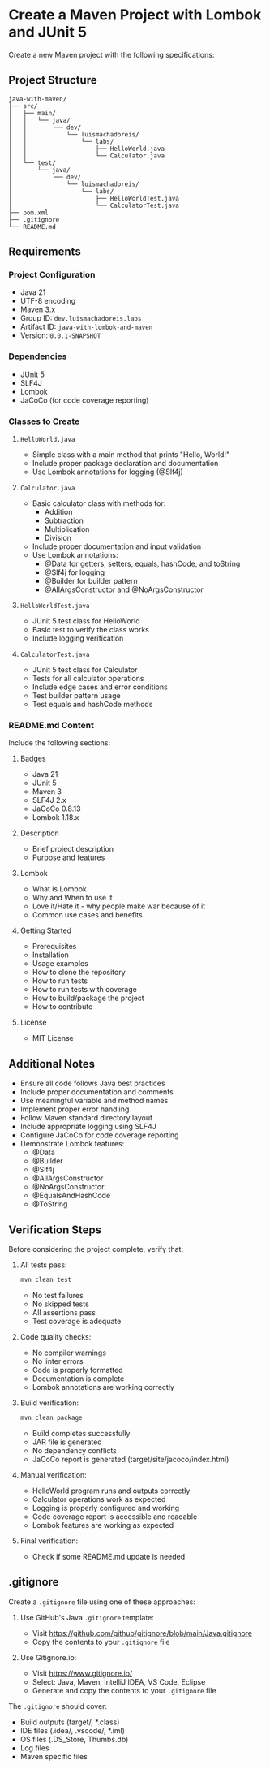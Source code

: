 # Create a Maven Project with Lombok and JUnit 5

Create a new Maven project with the following specifications:

## Project Structure
```
java-with-maven/
├── src/
│   ├── main/
│   │   └── java/
│   │       └── dev/
│   │           └── luismachadoreis/
│   │               └── labs/
│   │                   ├── HelloWorld.java
│   │                   └── Calculator.java
│   └── test/
│       └── java/
│           └── dev/
│               └── luismachadoreis/
│                   └── labs/
│                       ├── HelloWorldTest.java
│                       └── CalculatorTest.java
├── pom.xml
├── .gitignore
└── README.md
```

## Requirements

### Project Configuration
- Java 21
- UTF-8 encoding
- Maven 3.x
- Group ID: `dev.luismachadoreis.labs`
- Artifact ID: `java-with-lombok-and-maven`
- Version: `0.0.1-SNAPSHOT`

### Dependencies
- JUnit 5
- SLF4J
- Lombok
- JaCoCo (for code coverage reporting)

### Classes to Create

1. `HelloWorld.java`
   - Simple class with a main method that prints "Hello, World!"
   - Include proper package declaration and documentation
   - Use Lombok annotations for logging (@Slf4j)

2. `Calculator.java`
   - Basic calculator class with methods for:
     - Addition
     - Subtraction
     - Multiplication
     - Division
   - Include proper documentation and input validation
   - Use Lombok annotations:
     - @Data for getters, setters, equals, hashCode, and toString
     - @Slf4j for logging
     - @Builder for builder pattern
     - @AllArgsConstructor and @NoArgsConstructor

3. `HelloWorldTest.java`
   - JUnit 5 test class for HelloWorld
   - Basic test to verify the class works
   - Include logging verification

4. `CalculatorTest.java`
   - JUnit 5 test class for Calculator
   - Tests for all calculator operations
   - Include edge cases and error conditions
   - Test builder pattern usage
   - Test equals and hashCode methods

### README.md Content
Include the following sections:

1. Badges
   - Java 21
   - JUnit 5
   - Maven 3
   - SLF4J 2.x
   - JaCoCo 0.8.13
   - Lombok 1.18.x

2. Description
   - Brief project description
   - Purpose and features

3. Lombok
   - What is Lombok
   - Why and When to use it
   - Love it/Hate it - why people make war because of it
   - Common use cases and benefits

4. Getting Started
   - Prerequisites
   - Installation
   - Usage examples
   - How to clone the repository
   - How to run tests
   - How to run tests with coverage
   - How to build/package the project
   - How to contribute

5. License
   - MIT License

## Additional Notes
- Ensure all code follows Java best practices
- Include proper documentation and comments
- Use meaningful variable and method names
- Implement proper error handling
- Follow Maven standard directory layout
- Include appropriate logging using SLF4J
- Configure JaCoCo for code coverage reporting
- Demonstrate Lombok features:
  - @Data
  - @Builder
  - @Slf4j
  - @AllArgsConstructor
  - @NoArgsConstructor
  - @EqualsAndHashCode
  - @ToString

## Verification Steps
Before considering the project complete, verify that:

1. All tests pass:
   ```bash
   mvn clean test
   ```
   - No test failures
   - No skipped tests
   - All assertions pass
   - Test coverage is adequate

2. Code quality checks:
   - No compiler warnings
   - No linter errors
   - Code is properly formatted
   - Documentation is complete
   - Lombok annotations are working correctly

3. Build verification:
   ```bash
   mvn clean package
   ```
   - Build completes successfully
   - JAR file is generated
   - No dependency conflicts
   - JaCoCo report is generated (target/site/jacoco/index.html)

4. Manual verification:
   - HelloWorld program runs and outputs correctly
   - Calculator operations work as expected
   - Logging is properly configured and working
   - Code coverage report is accessible and readable
   - Lombok features are working as expected

5. Final verification:
   - Check if some README.md update is needed

## .gitignore
Create a `.gitignore` file using one of these approaches:

1. Use GitHub's Java `.gitignore` template:
   - Visit https://github.com/github/gitignore/blob/main/Java.gitignore
   - Copy the contents to your `.gitignore` file

2. Use Gitignore.io:
   - Visit https://www.gitignore.io/
   - Select: Java, Maven, IntelliJ IDEA, VS Code, Eclipse
   - Generate and copy the contents to your `.gitignore` file

The `.gitignore` should cover:
- Build outputs (target/, *.class)
- IDE files (.idea/, .vscode/, *.iml)
- OS files (.DS_Store, Thumbs.db)
- Log files
- Maven specific files 
